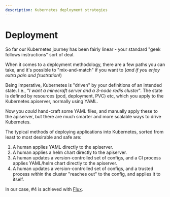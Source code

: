 ```yaml
---
description: Kubernetes deployment strategies
---
```


# Deployment

So far our Kubernetes journey has been fairly linear - your standard "geek follows instructions" sort of deal.

When it comes to a deployment methodology, there are a few paths you can take, and it's possible to "mix-and-match" if you want to (*and if you enjoy extra pain and frustration!*)

Being imperative, Kubernetes is "driven" by your definitions of an intended state. I.e., "*I want a minecraft server and a 3-node redis cluster*". The state is defined by resources (pod, deployment, PVC) etc, which you apply to the Kubernetes apiserver, normally using YAML.

Now you _could_ hand-craft some YAML files, and manually apply these to the apiserver, but there are much smarter and more scalable ways to drive Kubernetes.

The typical methods of deploying applications into Kubernetes, sorted from least to most desirable and safe are:

1. A human applies YAML directly to the apiserver.
2. A human applies a helm chart directly to the apiserver.
3. A human updates a version-controlled set of configs, and a CI process applies YAML/helm chart directly to the apiserver.
4. A human updates a version-controlled set of configs, and a trusted process _within_ the cluster "reaches out" to the config, and applies it to itself.

In our case, #4 is achieved with [Flux](/kubernetes/deployment/flux/).
